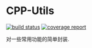# CPP-Utils
[![build status](http://git.gizmo.com/Gizmo/cpp-utils/badges/master/build.svg)](http://git.gizmo.com/Gizmo/cpp-utils/commits/master)
[![coverage report](http://git.gizmo.com/Gizmo/cpp-utils/badges/master/coverage.svg)](http://git.gizmo.com/Gizmo/cpp-utils/commits/master)

对一些常用功能的简单封装.  
